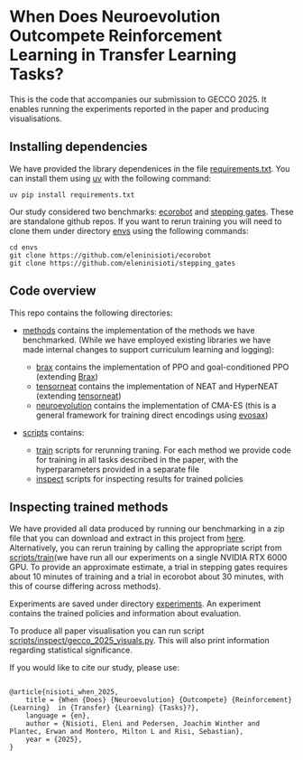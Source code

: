 # When Does Neuroevolution Outcompete Reinforcement Learning in Transfer Learning Tasks?

This is the code that accompanies our submission to GECCO 2025.
It enables running the experiments reported in the paper and producing visualisations.

## Installing dependencies

We have provided the library dependenices in the file [requirements.txt](requirements.txt). You can install them using [uv](https://docs.astral.sh/uv/) with the following command:

```
uv pip install requirements.txt
```

Our study considered two benchmarks: [ecorobot](https://github.com/eleninisioti/ecorobot) and [stepping gates](https://github.com/eleninisioti/stepping_gates). These are standalone github repos.
If you want to rerun training you will need to clone them under directory [envs](envs) using the following commands:


```
cd envs
git clone https://github.com/eleninisioti/ecorobot
git clone https://github.com/eleninisioti/stepping_gates
```


## Code overview
This repo contains the following directories:
* [methods](methods) contains the implementation of the methods we have benchmarked. (While we have employed existing libraries we have made internal changes to support curriculum learning and logging):
  * [brax](methods/RL) contains the implementation of PPO and goal-conditioned PPO (extending [Brax](https://github.com/google/brax/tree/main/brax))
  * [tensorneat](methods/tensorneat) contains the implementation of NEAT and HyperNEAT (extending [tensorneat](https://github.com/EMI-Group/tensorneat))
  * [neuroevolution](methods/neuroevolution) contains the implementation of CMA-ES (this is a general framework for training direct encodings using [evosax](https://github.com/RobertTLange/evosax))

* [scripts](scripts) contains:
  * [train](scripts/train) scripts for rerunning traning. For each method we provide code for training in all tasks described in the paper, with the hyperparameters provided in a separate file 
  * [inspect](scripts/inspect) scripts for inspecting results for trained policies


## Inspecting trained methods
We have provided all data produced by running our benchmarking in a zip file that you can download and extract in this project from [here]().
Alternatively, you can rerun training by calling the appropriate script from [scripts/train](scripts/train)(we have run all our experiments on a single NVIDIA RTX 6000 GPU. To provide an approximate estimate, a trial in stepping gates requires about 10 minutes of training and a trial in ecorobot about 30 minutes, with this of course differing across methods).

Experiments are saved under directory [experiments](experiments). An experiment contains the trained policies and information about evaluation.

To produce all paper visualisation you can run script [scripts/inspect/gecco_2025_visuals.py](scripts/inspect/gecco_2025_visuals.py). This will also print information regarding statistical significance.


If you would like to cite our study, please use:
```

@article{nisioti_when_2025,
	title = {When {Does} {Neuroevolution} {Outcompete} {Reinforcement} {Learning}  in {Transfer} {Learning} {Tasks}?},
	language = {en},
	author = {Nisioti, Eleni and Pedersen, Joachim Winther and Plantec, Erwan and Montero, Milton L and Risi, Sebastian},
	year = {2025},
}
````
